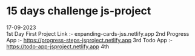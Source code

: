 # 15 days challenge js-project 
17-09-2023     
1st Day First Project Link :-  expanding-cards-jss.netlify.app
2nd Progress App :-  https://progress-steps-jsproject.netlify.app
3rd Todo App :-  https://todo-app-jsproject.netlify.app
4th

